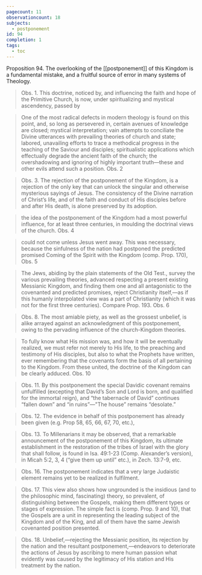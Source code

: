 ```yaml
---
pagecount: 11
observationcount: 18
subjects:
  - postponement
id: 94
completion: 1
tags:
  - toc
---
```


Proposition 94. The overlooking of the [[postponement]] of this Kingdom is a fundamental mistake, and a fruitful source of error in many systems of Theology.


>Obs. 1. This doctrine, noticed by, and influencing the faith and hope of the Primitive Church, is now, under spiritualizing and mystical ascendency, passed by

>One of the most radical defects in modern theology is found on this point, and, so long as persevered in, certain avenues of knowledge are closed; mystical interpretation; vain attempts to conciliate the Divine utterances with prevailing theories of church and state; labored, unavailing efforts to trace a methodical progress in the teaching of the Saviour and disciples; spiritualistic applications which effectually degrade the ancient faith of the church; the overshadowing and ignoring of highly important truth—these and other evils attend such a position.
>Obs. 2

>Obs. 3. The rejection of the postponement of the Kingdom, is a rejection of the only key that can unlock the singular and otherwise mysterious sayings of Jesus. The consistency of the Divine narration of Christ’s life, and of the faith and conduct of His disciples before and after His death, is alone preserved by its adoption.

>the idea of the postponement of the Kingdom had a most powerful influence, for at least three centuries, in moulding the doctrinal views of the church.
>Obs. 4

>could not come unless Jesus went away. This was necessary, because the sinfulness of the nation had postponed the predicted promised Coming of the Spirit with the Kingdom (comp. Prop. 170),
>Obs. 5

>The Jews, abiding by the plain statements of the Old Test., survey the various prevailing theories, advanced respecting a present existing Messianic Kingdom, and finding them one and all antagonistic to the covenanted and predicted promises, reject Christianity itself,—as if this humanly interpolated view was a part of Christianity (which it was not for the first three centuries). Compare Prop. 193.
>Obs. 6

>Obs. 8. The most amiable piety, as well as the grossest unbelief, is alike arrayed against an acknowledgment of this postponement, owing to the pervading influence of the church-Kingdom theories.

>To fully know what His mission was, and how it will be eventually realized, we must refer not merely to His life, to the preaching and testimony of His disciples, but also to what the Prophets have written, ever remembering that the covenants form the basis of all pertaining to the Kingdom. From these united, the doctrine of the Kingdom can be clearly adduced.
>Obs. 10


>Obs. 11. By this postponement the special Davidic covenant remains unfulfilled (excepting that David’s Son and Lord is born, and qualified for the immortal reign), and “the tabernacle of David” continues “fallen down” and “in ruins”—"The house” remains “desolate.”

>Obs. 12. The evidence in behalf of this postponement has already been given (e.g. Prop 58, 65, 66, 67, 70, etc.),

>Obs. 13. To Millenarians it may be observed, that a remarkable announcement of the postponement of this Kingdom, its ultimate establishment in the restoration of the tribes of Israel with the glory that shall follow, is found in Isa. 49:1-23 (Comp. Alexander’s version), in Micah 5:2, 3, 4 (“give them up until” etc.), in Zech. 13:7-9, etc.

>Obs. 16. The postponement indicates that a very large Judaistic element remains yet to be realized in fulfilment.

>Obs. 17. This view also shows how ungrounded is the insidious (and to the philosophic mind, fascinating) theory, so prevalent, of distinguishing between the Gospels, making them different types or stages of expression. The simple fact is (comp. Prop. 9 and 10), that the Gospels are a unit in representing the leading subject of the Kingdom and of the King, and all of them have the same Jewish covenanted position presented.

>Obs. 18. Unbelief,—rejecting the Messianic position, its rejection by the nation and the resultant postponement,—endeavors to deteriorate the actions of Jesus by ascribing to mere human passion what evidently was caused by the legitimacy of His station and His treatment by the nation.

